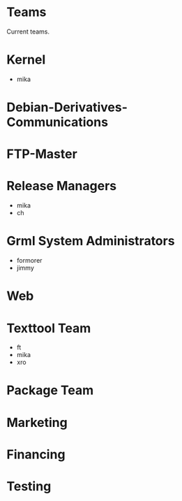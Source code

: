 Teams
=====

Current teams.

Kernel
======

* mika

Debian-Derivatives-Communications
=================================

FTP-Master
==========

Release Managers
================

* mika
* ch

Grml System Administrators
==========================

* formorer
* jimmy

Web
===

Texttool Team
=============

* ft
* mika
* xro

Package Team
============

Marketing
=========

Financing
=========

Testing
=======


